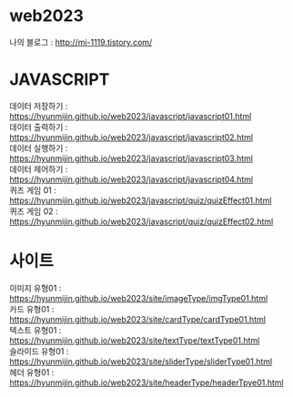 # web2023

나의 블로그 : http://mi-1119.tistory.com/

# JAVASCRIPT
데이터 저장하기 : https://hyunmijin.github.io/web2023/javascript/javascript01.html   
데이터 출력하기 : https://hyunmijin.github.io/web2023/javascript/javascript02.html   
데이터 실행하기 : https://hyunmijin.github.io/web2023/javascript/javascript03.html   
데이터 제어하기 : https://hyunmijin.github.io/web2023/javascript/javascript04.html   
퀴즈 게임 01 : https://hyunmijin.github.io/web2023/javascript/quiz/quizEffect01.html   
퀴즈 게임 02 : https://hyunmijin.github.io/web2023/javascript/quiz/quizEffect02.html   

# 사이트
이미지 유형01 : https://hyunmijin.github.io/web2023/site/imageType/imgType01.html   
카드 유형01 : https://hyunmijin.github.io/web2023/site/cardType/cardType01.html   
텍스트 유형01 : https://hyunmijin.github.io/web2023/site/textType/textType01.html   
슬라이드 유형01 : https://hyunmijin.github.io/web2023/site/sliderType/sliderType01.html   
헤더 유형01 : https://hyunmijin.github.io/web2023/site/headerType/headerTpye01.html   
